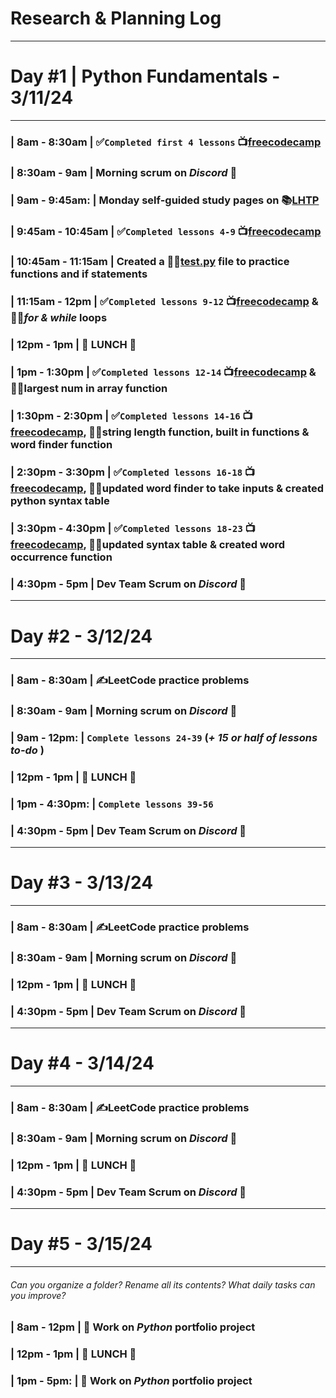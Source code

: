 # **Research & Planning Log**
------------------------------
# **Day #1 | Python Fundamentals - 3/11/24**
------------------------------
### | **8am - 8:30am** | ✅`Completed first 4 lessons` 📺[freecodecamp](https://www.freecodecamp.org/learn/python-for-everybody#python-for-everybody)
### | **8:30am - 9am** | Morning scrum on *Discord* 👾
### | **9am - 9:45am:** | Monday self-guided study pages on 📚[LHTP](https://full-time.learnhowtoprogram.com/capstone/capstone-week-2/self-exploration-week-1-expectations)
### | **9:45am - 10:45am** | ✅`Completed lessons 4-9` 📺[freecodecamp](https://www.freecodecamp.org/learn/python-for-everybody#python-for-everybody)
### | **10:45am - 11:15am** | Created a 👨‍💻[test.py](https://github.com/tdietzel/learning_python/blob/main/test.py) file to practice functions and if statements
### | **11:15am - 12pm** | ✅`Completed lessons 9-12` 📺[freecodecamp](https://www.freecodecamp.org/learn/python-for-everybody#python-for-everybody) & 👨‍💻*for & while* loops
### | **12pm - 1pm** | 🍱 LUNCH 🍱
### | **1pm - 1:30pm** | ✅`Completed lessons 12-14` 📺[freecodecamp](https://www.freecodecamp.org/learn/python-for-everybody#python-for-everybody) & 👨‍💻largest num in array function
### | **1:30pm - 2:30pm** | ✅`Completed lessons 14-16` 📺[freecodecamp](https://www.freecodecamp.org/learn/python-for-everybody#python-for-everybody), 👨‍💻string length function, built in functions & word finder function 
### | **2:30pm - 3:30pm** | ✅`Completed lessons 16-18` 📺[freecodecamp](https://www.freecodecamp.org/learn/python-for-everybody#python-for-everybody), 👨‍💻updated word finder to take inputs & created python syntax table
### | **3:30pm - 4:30pm** | ✅`Completed lessons 18-23` 📺[freecodecamp](https://www.freecodecamp.org/learn/python-for-everybody#python-for-everybody), 👨‍💻updated syntax table & created word occurrence function
### | **4:30pm - 5pm** | Dev Team Scrum on *Discord* 👾

------------------------------
# **Day #2 - 3/12/24**
------------------------------
### | **8am - 8:30am** | ✍️LeetCode practice problems
### | **8:30am - 9am** | Morning scrum on *Discord* 👾
### | **9am - 12pm:** | `Complete lessons 24-39` (*+ 15 or half of lessons to-do* )
### | **12pm - 1pm** | 🍱 LUNCH 🍱
### | **1pm - 4:30pm:** | `Complete lessons 39-56`
### | **4:30pm - 5pm** | Dev Team Scrum on *Discord* 👾

------------------------------
# **Day #3 - 3/13/24**
------------------------------
### | **8am - 8:30am** | ✍️LeetCode practice problems
### | **8:30am - 9am** | Morning scrum on *Discord* 👾
### | **12pm - 1pm** | 🍱 LUNCH 🍱
### | **4:30pm - 5pm** | Dev Team Scrum on *Discord* 👾

------------------------------
# **Day #4 - 3/14/24**
------------------------------
### | **8am - 8:30am** | ✍️LeetCode practice problems
### | **8:30am - 9am** | Morning scrum on *Discord* 👾
### | **12pm - 1pm** | 🍱 LUNCH 🍱
### | **4:30pm - 5pm** | Dev Team Scrum on *Discord* 👾

------------------------------
# **Day #5 - 3/15/24**
------------------------------
###### Can you organize a folder? Rename all its contents? What daily tasks can you improve?
### | **8am - 12pm** | 🌟 Work on *Python* portfolio project
### | **12pm - 1pm** | 🍱 LUNCH 🍱
### | **1pm - 5pm:** | 🌟 Work on *Python* portfolio project